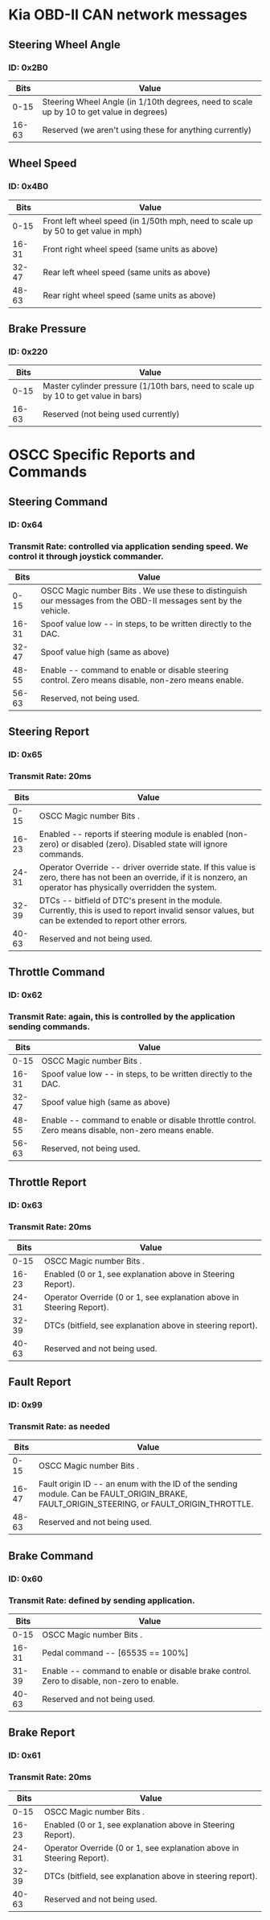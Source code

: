 # Kia OBD-II CAN network messages

## Steering Wheel Angle

### ID: 0x2B0

| Bits  | Value |
| ----- | ----- |
| 0-15  | Steering Wheel Angle (in 1/10th degrees, need to scale up by 10 to get value in degrees) |
| 16-63 | Reserved (we aren't using these for anything currently) |

## Wheel Speed

### ID: 0x4B0

| Bits  | Value |
| ----- | ----- |
| 0-15  | Front left wheel speed (in 1/50th mph, need to scale up by 50 to get value in mph) |
| 16-31 | Front right wheel speed (same units as above) |
| 32-47 | Rear left wheel speed (same units as above) 	|
| 48-63 | Rear right wheel speed (same units as above) 	|
 
## Brake Pressure

### ID: 0x220

| Bits  | Value |
| ----- | ----- |
| 0-15  | Master cylinder pressure (1/10th bars, need to scale up by 10 to get value in bars) |
| 16-63 | Reserved (not being used currently) |

# OSCC Specific Reports and Commands

## Steering Command

### ID: 0x64

### Transmit Rate: controlled via application sending speed. We control it through joystick commander.

| Bits  | Value |
| ----- | ----- |
| 0-15  | OSCC Magic number Bits . We use these to distinguish our messages from the OBD-II messages sent by the vehicle. |
| 16-31 | Spoof value low -- in steps, to be written directly to the DAC. |
| 32-47 | Spoof value high (same as above) |
| 48-55 | Enable -- command to enable or disable steering control. Zero means disable, non-zero means enable. |
| 56-63 | Reserved, not being used. |

## Steering Report

### ID: 0x65

### Transmit Rate: 20ms

| Bits  | Value |
| ----- | ----- |
| 0-15  | OSCC Magic number Bits . |
| 16-23 | Enabled -- reports if steering module is enabled (non-zero) or disabled (zero). Disabled state will ignore commands. |
| 24-31 | Operator Override -- driver override state. If this value is zero, there has not been an override, if it is nonzero, an operator has physically overridden the system. |
| 32-39 | DTCs -- bitfield of DTC's present in the module. Currently, this is used to report invalid sensor values, but can be extended to report other errors. |
| 40-63 | Reserved and not being used. |


## Throttle Command

### ID: 0x62

### Transmit Rate: again, this is controlled by the application sending commands.

| Bits  | Value |
| ----- | ----- |
| 0-15  | OSCC Magic number Bits . |
| 16-31 | Spoof value low -- in steps, to be written directly to the DAC. |
| 32-47 | Spoof value high (same as above) |
| 48-55 | Enable -- command to enable or disable throttle control. Zero means disable, non-zero means enable. |
| 56-63 | Reserved, not being used. |

## Throttle Report

### ID: 0x63

### Transmit Rate: 20ms

| Bits  | Value |
| ----- | ----- |
| 0-15  | OSCC Magic number Bits . |
| 16-23 | Enabled (0 or 1, see explanation above in Steering Report). |
| 24-31 | Operator Override (0 or 1, see explanation above in Steering Report). |
| 32-39 | DTCs (bitfield, see explanation above in steering report). |
| 40-63 | Reserved and not being used. |


## Fault Report

### ID: 0x99

### Transmit Rate: as needed

| Bits  | Value |
| ----- | ----- |
| 0-15  | OSCC Magic number Bits . |
| 16-47 | Fault origin ID -- an enum with the ID of the sending module. Can be FAULT_ORIGIN_BRAKE, FAULT_ORIGIN_STEERING, or FAULT_ORIGIN_THROTTLE. |
| 48-63 | Reserved and not being used. |

## Brake Command

### ID: 0x60

### Transmit Rate: defined by sending application.

| Bits  | Value |
| ----- | ----- |
| 0-15  | OSCC Magic number Bits . |
| 16-31 | Pedal command -- [65535 == 100%] |
| 31-39 | Enable -- command to enable or disable brake control. Zero to disable, non-zero to enable. |
| 40-63 | Reserved and not being used. |

## Brake Report

### ID: 0x61

### Transmit Rate: 20ms

| Bits  | Value |
| ----- | ----- |
| 0-15  | OSCC Magic number Bits . |
| 16-23 | Enabled (0 or 1, see explanation above in Steering Report). |
| 24-31 | Operator Override (0 or 1, see explanation above in Steering Report). |
| 32-39 | DTCs (bitfield, see explanation above in steering report). |
| 40-63 | Reserved and not being used. |